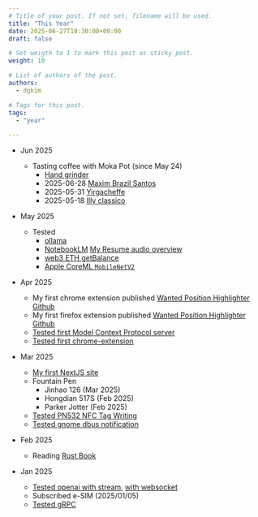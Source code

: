 ```yaml
---
# Title of your post. If not set, filename will be used.
title: "This Year"
date: 2025-06-27T18:30:00+09:00
draft: false

# Set weigth to 1 to mark this post as sticky post.
weight: 10

# List of authors of the post.
authors:
  - dgkim

# Tags for this post.
tags:
  - "year"

---
```


- Jun 2025
  - Tasting coffee with Moka Pot (since May 24)
    - [Hand grinder](https://www.coupang.com/vp/products/28322333?vendorItemId=3211873395)
    - 2025-06-28 [Maxim Brazil Santos](https://www.coupang.com/vp/products/1164380709?vendorItemId=70139853779)
    - 2025-05-31 [Yirgacheffe](https://www.coupang.com/vp/products/8288488994?vendorItemId=71785380633)
    - 2025-05-18 [Illy classico](https://www.coupang.com/vp/products/7849470892?vendorItemId=3001038859)

- May 2025
  - Tested
    - [ollama](https://ollama.com/)
    - [NotebookLM](https://notebooklm.google.com/) [My Resume audio overview](https://notebooklm.google.com/notebook/18e617b5-2b81-4ae0-91a5-fcd91c61d73b/audio)
    - [web3 ETH getBalance](https://github.com/deokgonkim/example/tree/main/web3/first-node)
    - [Apple CoreML `MobileNetV2`](https://github.com/deokgonkim/example/tree/main/apple/coreml/first-coreml)

- Apr 2025
  - My first chrome extension published [Wanted Position Highlighter](https://chromewebstore.google.com/detail/wanted-position-highlight/kcmcgpefhbkkgimhdaffeimikhcmieon) [Github](https://github.com/dgkimnet/wanted-filter-extension)
  - My first firefox extension published [Wanted Position Highlighter](https://addons.mozilla.org/en-US/firefox/addon/wanted-position-highlighter/) [Github](https://github.com/dgkimnet/wanted-filter-extension)
  - [Tested first Model Context Protocol server](https://github.com/deokgonkim/example/tree/main/mcp/first)
  - [Tested first chrome-extension](https://github.com/deokgonkim/example/tree/main/chrome-extension/wanted-filter-extension)

- Mar 2025
  - [My first NextJS site](https://next.dgkim.net/)
  - Fountain Pen
    - Jinhao 126 (Mar 2025)
    - Hongdian 517S (Feb 2025)
    - Parker Jotter (Feb 2025)
  - [Tested PN532 NFC Tag Writing](https://github.com/deokgonkim/example/blob/main/arduino/pn532_url/pn532_url.ino)
  - [Tested gnome dbus notification](https://github.com/deokgonkim/example/blob/main/gnome/gjs/dbus-test/notification-and-launch.gjs)

- Feb 2025
  - Reading [Rust Book](https://doc.rust-lang.org/book/)

- Jan 2025
  - [Tested openai with stream](https://github.com/deokgonkim/example/tree/main/openai/streaming), [with websocket](https://github.com/deokgonkim/example/tree/main/openai/streaming-websocket)
  - Subscribed e-SIM (2025/01/05)
  - [Tested gRPC](https://github.com/deokgonkim/example/tree/main/helloworld/grpc)
